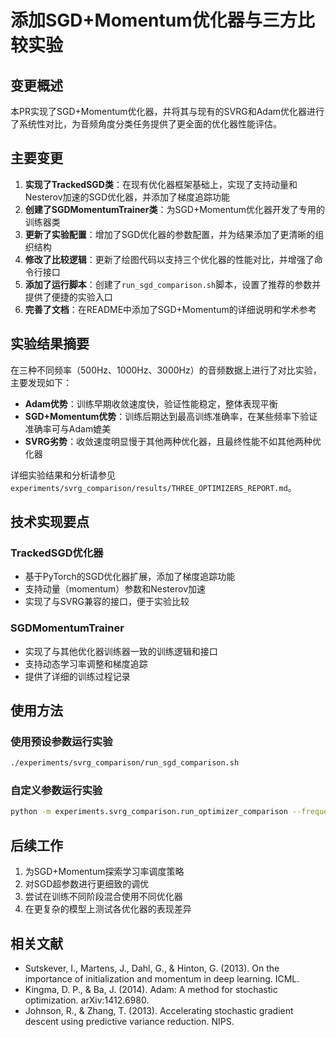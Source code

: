 # 添加SGD+Momentum优化器与三方比较实验

## 变更概述

本PR实现了SGD+Momentum优化器，并将其与现有的SVRG和Adam优化器进行了系统性对比，为音频角度分类任务提供了更全面的优化器性能评估。

## 主要变更

1. **实现了TrackedSGD类**：在现有优化器框架基础上，实现了支持动量和Nesterov加速的SGD优化器，并添加了梯度追踪功能
2. **创建了SGDMomentumTrainer类**：为SGD+Momentum优化器开发了专用的训练器类
3. **更新了实验配置**：增加了SGD优化器的参数配置，并为结果添加了更清晰的组织结构
4. **修改了比较逻辑**：更新了绘图代码以支持三个优化器的性能对比，并增强了命令行接口
5. **添加了运行脚本**：创建了`run_sgd_comparison.sh`脚本，设置了推荐的参数并提供了便捷的实验入口
6. **完善了文档**：在README中添加了SGD+Momentum的详细说明和学术参考

## 实验结果摘要

在三种不同频率（500Hz、1000Hz、3000Hz）的音频数据上进行了对比实验，主要发现如下：

- **Adam优势**：训练早期收敛速度快，验证性能稳定，整体表现平衡
- **SGD+Momentum优势**：训练后期达到最高训练准确率，在某些频率下验证准确率可与Adam媲美
- **SVRG劣势**：收敛速度明显慢于其他两种优化器，且最终性能不如其他两种优化器

详细实验结果和分析请参见`experiments/svrg_comparison/results/THREE_OPTIMIZERS_REPORT.md`。

## 技术实现要点

### TrackedSGD优化器
- 基于PyTorch的SGD优化器扩展，添加了梯度追踪功能
- 支持动量（momentum）参数和Nesterov加速
- 实现了与SVRG兼容的接口，便于实验比较

### SGDMomentumTrainer
- 实现了与其他优化器训练器一致的训练逻辑和接口
- 支持动态学习率调整和梯度追踪
- 提供了详细的训练过程记录

## 使用方法

### 使用预设参数运行实验
```bash
./experiments/svrg_comparison/run_sgd_comparison.sh
```

### 自定义参数运行实验
```bash
python -m experiments.svrg_comparison.run_optimizer_comparison --frequencies 500hz 1000hz 3000hz --epochs 30 --sgd-momentum 0.9 --sgd-nesterov
```

## 后续工作

1. 为SGD+Momentum探索学习率调度策略
2. 对SGD超参数进行更细致的调优
3. 尝试在训练不同阶段混合使用不同优化器
4. 在更复杂的模型上测试各优化器的表现差异

## 相关文献

- Sutskever, I., Martens, J., Dahl, G., & Hinton, G. (2013). On the importance of initialization and momentum in deep learning. ICML.
- Kingma, D. P., & Ba, J. (2014). Adam: A method for stochastic optimization. arXiv:1412.6980.
- Johnson, R., & Zhang, T. (2013). Accelerating stochastic gradient descent using predictive variance reduction. NIPS. 